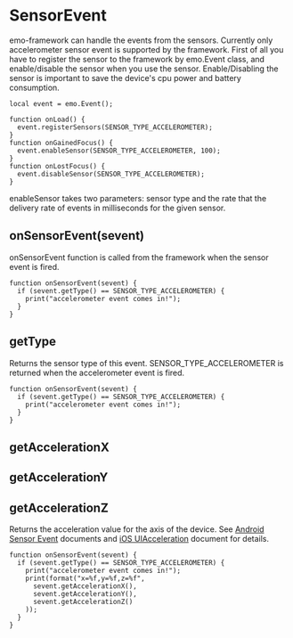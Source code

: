 # SensorEvent #

emo-framework can handle the events from the sensors. Currently only accelerometer sensor event is supported by the framework. First of all you have to register the sensor to the framework by emo.Event class, and enable/disable the sensor when you use the sensor. Enable/Disabling the sensor is important to save the device's cpu power and battery consumption.

```
local event = emo.Event();

function onLoad() {
  event.registerSensors(SENSOR_TYPE_ACCELEROMETER);
}
function onGainedFocus() {
  event.enableSensor(SENSOR_TYPE_ACCELEROMETER, 100);
}
function onLostFocus() {
  event.disableSensor(SENSOR_TYPE_ACCELEROMETER);
}
```

enableSensor takes two parameters: sensor type and the rate that the delivery rate of events in milliseconds for the given sensor.

## onSensorEvent(sevent) ##

onSensorEvent function is called from the framework when the sensor event is fired.

```
function onSensorEvent(sevent) {
  if (sevent.getType() == SENSOR_TYPE_ACCELEROMETER) {
    print("accelerometer event comes in!");
  }
}
```

## getType ##

Returns the sensor type of this event. SENSOR\_TYPE\_ACCELEROMETER is returned when the accelerometer event is fired.

```
function onSensorEvent(sevent) {
  if (sevent.getType() == SENSOR_TYPE_ACCELEROMETER) {
    print("accelerometer event comes in!");
  }
}
```

## getAccelerationX ##
## getAccelerationY ##
## getAccelerationZ ##

Returns the acceleration value for the axis of the device. See [Android Sensor Event](http://developer.android.com/reference/android/hardware/SensorManager.html#registerListener%28android.hardware.SensorEventListener,%20android.hardware.Sensor,%20int%29) documents and [iOS UIAcceleration](http://developer.apple.com/library/ios/#DOCUMENTATION/UIKit/Reference/UIAcceleration_Class/Reference/UIAcceleration.html#//apple_ref/doc/uid/TP40006901) document for details.

```
function onSensorEvent(sevent) {
  if (sevent.getType() == SENSOR_TYPE_ACCELEROMETER) {
    print("accelerometer event comes in!");
    print(format("x=%f,y=%f,z=%f", 
      sevent.getAccelerationX(),
      sevent.getAccelerationY(),
      sevent.getAccelerationZ()
    ));
  }
}
```
